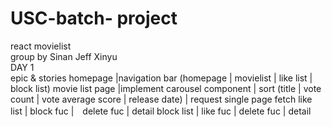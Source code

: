 # USC-batch- project 
 react movielist  
group by Sinan Jeff Xinyu  
DAY 1   
epic  & stories
homepage  |navigation bar (homepage | movielist | like list | block list)
movie list page |implement carousel component | sort (title | vote count | vote average score | release date) | request single page fetch
like list | block fuc |　delete fuc | detail
block list | like fuc | delete fuc | detail
